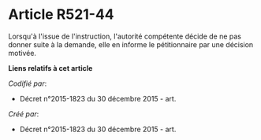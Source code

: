 # Article R521-44

Lorsqu'à l'issue de l'instruction, l'autorité compétente décide de ne pas donner suite à la demande, elle en informe le
pétitionnaire par une décision motivée.

**Liens relatifs à cet article**

_Codifié par_:

  - Décret n°2015-1823 du 30 décembre 2015 - art.

_Créé par_:

  - Décret n°2015-1823 du 30 décembre 2015 - art.
